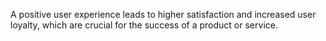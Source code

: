 A positive user experience leads to higher satisfaction and increased user loyalty, which are crucial for the success of a product or service.